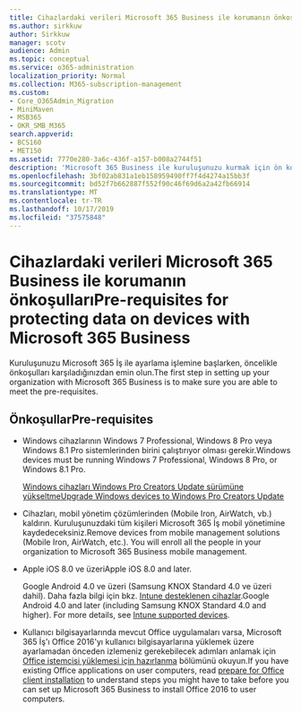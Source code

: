 ```yaml
---
title: Cihazlardaki verileri Microsoft 365 Business ile korumanın önkoşulları
ms.author: sirkkuw
author: Sirkkuw
manager: scotv
audience: Admin
ms.topic: conceptual
ms.service: o365-administration
localization_priority: Normal
ms.collection: M365-subscription-management
ms.custom:
- Core_O365Admin_Migration
- MiniMaven
- MSB365
- OKR_SMB_M365
search.appverid:
- BCS160
- MET150
ms.assetid: 7770e280-3a6c-436f-a157-b008a2744f51
description: 'Microsoft 365 Business ile kuruluşunuzu kurmak için ön koşulları bilin. '
ms.openlocfilehash: 3bf02ab831a1eb158959490ff7f4d4274a15bb3f
ms.sourcegitcommit: bd52f7b662887f552f90c46f69d6a2a42fb66914
ms.translationtype: MT
ms.contentlocale: tr-TR
ms.lasthandoff: 10/17/2019
ms.locfileid: "37575848"
---
```

# <a name="pre-requisites-for-protecting-data-on-devices-with-microsoft-365-business"></a><span data-ttu-id="b651f-103">Cihazlardaki verileri Microsoft 365 Business ile korumanın önkoşulları</span><span class="sxs-lookup"><span data-stu-id="b651f-103">Pre-requisites for protecting data on devices with Microsoft 365 Business</span></span>

<span data-ttu-id="b651f-104">Kuruluşunuzu Microsoft 365 İş ile ayarlama işlemine başlarken, öncelikle önkoşulları karşıladığınızdan emin olun.</span><span class="sxs-lookup"><span data-stu-id="b651f-104">The first step in setting up your organization with Microsoft 365 Business is to make sure you are able to meet the pre-requisites.</span></span>
  
## <a name="pre-requisites"></a><span data-ttu-id="b651f-105">Önkoşullar</span><span class="sxs-lookup"><span data-stu-id="b651f-105">Pre-requisites</span></span>

- <span data-ttu-id="b651f-106">Windows cihazlarının Windows 7 Professional, Windows 8 Pro veya Windows 8.1 Pro sistemlerinden birini çalıştırıyor olması gerekir.</span><span class="sxs-lookup"><span data-stu-id="b651f-106">Windows devices must be running Windows 7 Professional, Windows 8 Pro, or Windows 8.1 Pro.</span></span>
    
    [<span data-ttu-id="b651f-107">Windows cihazları Windows Pro Creators Update sürümüne yükseltme</span><span class="sxs-lookup"><span data-stu-id="b651f-107">Upgrade Windows devices to Windows Pro Creators Update</span></span>](upgrade-to-windows-pro-creators-update.md)
    
- <span data-ttu-id="b651f-p101">Cihazları, mobil yönetim çözümlerinden (Mobile Iron, AirWatch, vb.) kaldırın. Kuruluşunuzdaki tüm kişileri Microsoft 365 İş mobil yönetimine kaydedeceksiniz.</span><span class="sxs-lookup"><span data-stu-id="b651f-p101">Remove devices from mobile management solutions (Mobile Iron, AirWatch, etc.). You will enroll all the people in your organization to Microsoft 365 Business mobile management.</span></span>
    
- <span data-ttu-id="b651f-110">Apple iOS 8.0 ve üzeri</span><span class="sxs-lookup"><span data-stu-id="b651f-110">Apple iOS 8.0 and later.</span></span>
    
    <span data-ttu-id="b651f-p102">Google Android 4.0 ve üzeri (Samsung KNOX Standard 4.0 ve üzeri dahil). Daha fazla bilgi için bkz. [Intune desteklenen cihazlar](https://go.microsoft.com/fwlink/p/?linkid=852307).</span><span class="sxs-lookup"><span data-stu-id="b651f-p102">Google Android 4.0 and later (including Samsung KNOX Standard 4.0 and higher). For more details, see [Intune supported devices](https://go.microsoft.com/fwlink/p/?linkid=852307).</span></span>
    
- <span data-ttu-id="b651f-113">Kullanıcı bilgisayarlarında mevcut Office uygulamaları varsa, Microsoft 365 İş'ı Office 2016'yı kullanıcı bilgisayarlarına yüklemek üzere ayarlamadan önceden izlemeniz gerekebilecek adımları anlamak için [Office istemcisi yüklemesi için hazırlanma](prepare-for-office-client-deployment.md) bölümünü okuyun.</span><span class="sxs-lookup"><span data-stu-id="b651f-113">If you have existing Office applications on user computers, read [prepare for Office client installation](prepare-for-office-client-deployment.md) to understand steps you might have to take before you can set up Microsoft 365 Business to install Office 2016 to user computers.</span></span> 
    


